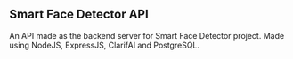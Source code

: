 ## Smart Face Detector API
An API made as the backend server for Smart Face Detector project.
Made using NodeJS, ExpressJS, ClarifAI and PostgreSQL.